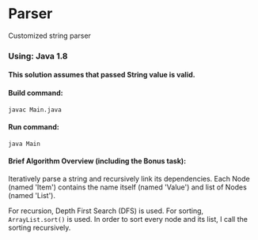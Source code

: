 # Parser
Customized string parser

### Using: Java 1.8
#### This solution assumes that passed String value is valid.

#### Build command:
```
javac Main.java
```

#### Run command:
```
java Main
```

#### Brief Algorithm Overview (including the Bonus task):
Iteratively parse a string and recursively link its dependencies. Each Node (named 'Item') contains the name itself (named 'Value') and list of Nodes (named 'List').

For recursion, Depth First Search (DFS) is used.
For sorting, `ArrayList.sort()` is used. In order to sort every node and its list, I call the sorting recursively.
